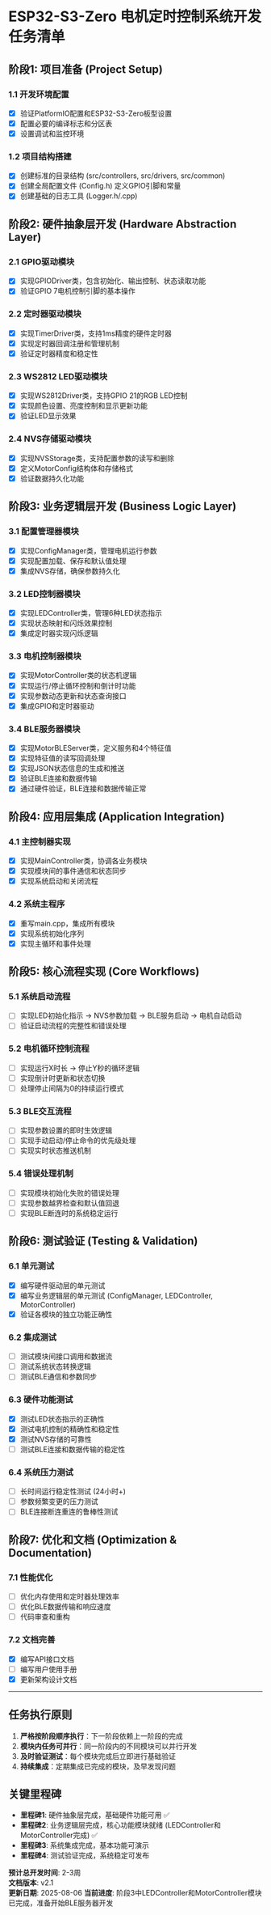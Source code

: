 # ESP32-S3-Zero 电机定时控制系统开发任务清单

## 阶段1: 项目准备 (Project Setup)

### 1.1 开发环境配置
- [x] 验证PlatformIO配置和ESP32-S3-Zero板型设置
- [x] 配置必要的编译标志和分区表
- [x] 设置调试和监控环境

### 1.2 项目结构搭建
- [x] 创建标准的目录结构 (src/controllers, src/drivers, src/common)
- [x] 创建全局配置文件 (Config.h) 定义GPIO引脚和常量
- [x] 创建基础的日志工具 (Logger.h/.cpp)

## 阶段2: 硬件抽象层开发 (Hardware Abstraction Layer)

### 2.1 GPIO驱动模块
- [x] 实现GPIODriver类，包含初始化、输出控制、状态读取功能
- [x] 验证GPIO 7电机控制引脚的基本操作

### 2.2 定时器驱动模块
- [x] 实现TimerDriver类，支持1ms精度的硬件定时器
- [x] 实现定时器回调注册和管理机制
- [x] 验证定时器精度和稳定性

### 2.3 WS2812 LED驱动模块
- [x] 实现WS2812Driver类，支持GPIO 21的RGB LED控制
- [x] 实现颜色设置、亮度控制和显示更新功能
- [x] 验证LED显示效果

### 2.4 NVS存储驱动模块
- [x] 实现NVSStorage类，支持配置参数的读写和删除
- [x] 定义MotorConfig结构体和存储格式
- [x] 验证数据持久化功能

## 阶段3: 业务逻辑层开发 (Business Logic Layer)

### 3.1 配置管理器模块
- [x] 实现ConfigManager类，管理电机运行参数
- [x] 实现配置加载、保存和默认值处理
- [x] 集成NVS存储，确保参数持久化

### 3.2 LED控制器模块
- [x] 实现LEDController类，管理6种LED状态指示
- [x] 实现状态映射和闪烁效果控制
- [x] 集成定时器实现闪烁逻辑

### 3.3 电机控制器模块
- [x] 实现MotorController类的状态机逻辑
- [x] 实现运行/停止循环控制和倒计时功能
- [x] 实现参数动态更新和状态查询接口
- [x] 集成GPIO和定时器驱动

### 3.4 BLE服务器模块
- [x] 实现MotorBLEServer类，定义服务和4个特征值
- [x] 实现特征值的读写回调处理
- [x] 实现JSON状态信息的生成和推送
- [x] 验证BLE连接和数据传输
- [x] 通过硬件验证，BLE连接和数据传输正常

## 阶段4: 应用层集成 (Application Integration)

### 4.1 主控制器实现
- [x] 实现MainController类，协调各业务模块
- [x] 实现模块间的事件通信和状态同步
- [x] 实现系统启动和关闭流程

### 4.2 系统主程序
- [x] 重写main.cpp，集成所有模块
- [x] 实现系统初始化序列
- [x] 实现主循环和事件处理

## 阶段5: 核心流程实现 (Core Workflows)

### 5.1 系统启动流程
- [ ] 实现LED初始化指示 → NVS参数加载 → BLE服务启动 → 电机自动启动
- [ ] 验证启动流程的完整性和错误处理

### 5.2 电机循环控制流程
- [ ] 实现运行X时长 → 停止Y秒的循环逻辑
- [ ] 实现倒计时更新和状态切换
- [ ] 处理停止间隔为0的持续运行模式

### 5.3 BLE交互流程
- [ ] 实现参数设置的即时生效逻辑
- [ ] 实现手动启动/停止命令的优先级处理
- [ ] 实现实时状态推送机制

### 5.4 错误处理机制
- [ ] 实现模块初始化失败的错误处理
- [ ] 实现参数越界检查和默认值回退
- [ ] 实现BLE断连时的系统稳定运行

## 阶段6: 测试验证 (Testing & Validation)

### 6.1 单元测试
- [x] 编写硬件驱动层的单元测试
- [x] 编写业务逻辑层的单元测试 (ConfigManager, LEDController, MotorController)
- [x] 验证各模块的独立功能正确性

### 6.2 集成测试
- [ ] 测试模块间接口调用和数据流
- [ ] 测试系统状态转换逻辑
- [ ] 测试BLE通信和参数同步

### 6.3 硬件功能测试
- [x] 测试LED状态指示的正确性
- [x] 测试电机控制的精确性和稳定性
- [x] 测试NVS存储的可靠性
- [ ] 测试BLE连接和数据传输的稳定性

### 6.4 系统压力测试
- [ ] 长时间运行稳定性测试 (24小时+)
- [ ] 参数频繁变更的压力测试
- [ ] BLE连接断连重连的鲁棒性测试

## 阶段7: 优化和文档 (Optimization & Documentation)

### 7.1 性能优化
- [ ] 优化内存使用和定时器处理效率
- [ ] 优化BLE数据传输和响应速度
- [ ] 代码审查和重构

### 7.2 文档完善
- [x] 编写API接口文档
- [ ] 编写用户使用手册
- [x] 更新架构设计文档

---

## 任务执行原则

1. **严格按阶段顺序执行**：下一阶段依赖上一阶段的完成
2. **模块内任务可并行**：同一阶段内的不同模块可以并行开发
3. **及时验证测试**：每个模块完成后立即进行基础验证
4. **持续集成**：定期集成已完成的模块，及早发现问题

## 关键里程碑

- **里程碑1**: 硬件抽象层完成，基础硬件功能可用 ✅
- **里程碑2**: 业务逻辑层完成，核心功能模块就绪 (LEDController和MotorController完成) ✅
- **里程碑3**: 系统集成完成，基本功能可演示
- **里程碑4**: 测试验证完成，系统稳定可发布

**预计总开发时间**: 2-3周  
**文档版本**: v2.1  
**更新日期**: 2025-08-06
**当前进度**: 阶段3中LEDController和MotorController模块已完成，准备开始BLE服务器开发